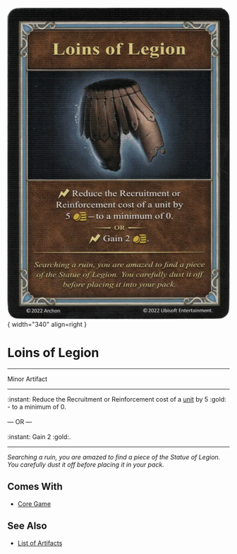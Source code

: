 ![Loins of Legion](../assets/artifacts_minor-loins_of_legion.webp){ width="340" align=right }

# Loins of Legion
___
Minor Artifact
___
:instant: Reduce the Recruitment or Reinforcement cost of a [unit](../units.md) by 5 :gold: - to a minimum of 0.<br><br>— OR —<br><br>:instant: Gain 2 :gold:.
___
*Searching a ruin, you are amazed to find a piece of the Statue of Legion. You carefully dust it off before placing it in your pack.*


## Comes With

- [Core Game](../content.md)


## See Also

- [List of Artifacts](../artifacts.md)

